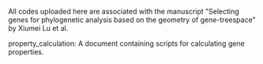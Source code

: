 All codes uploaded here are associated with the manuscript "Selecting genes for phylogenetic analysis based on the geometry of gene-treespace" by Xiumei Lu et al.

property_calculation: A document containing scripts for calculating gene properties.


